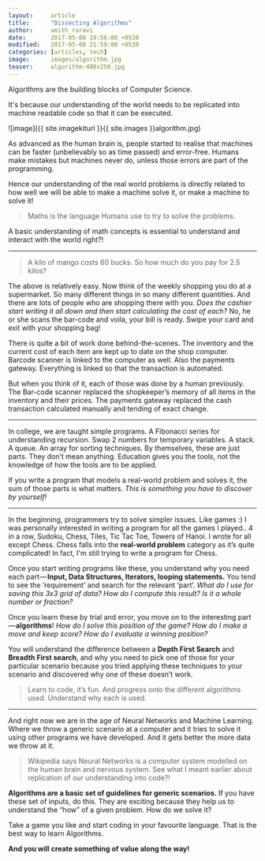 ```yaml
---
layout:     article
title:      "Dissecting Algorithms"
author:     amith_raravi
date:       2017-05-08 19:56:00 +0530
modified:   2017-05-08 21:59:00 +0530
categories: [articles, tech]
image:      images/algorithm.jpg
teaser:     algorithm-400x250.jpg
---
```


Algorithms are the building blocks of Computer Science.

It's because our understanding of the world needs to be replicated into machine readable code so that it can be executed.

![image]({{ site.imagekiturl }}{{ site.images }}algorithm.jpg)

As advanced as the human brain is, people started to realise that machines can be faster (unbelievably so as time passed) and error-free. Humans make mistakes but machines never do, unless those errors are part of the programming.

Hence our understanding of the real world problems is directly related to how well we will be able to make a machine solve it, or make a machine to solve it!

>Maths is the language Humans use to try to solve the problems.

A basic understanding of math concepts is essential to understand and interact with the world right?!

---

>A kilo of mango costs 60 bucks. So how much do you pay for 2.5 kilos?

The above is relatively easy. Now think of the weekly shopping you do at a supermarket. So many different things in so many different quantities. And there are lots of people who are shopping there with you. *Does the cashier start writing it all down and then start calculating the cost of each?* No, he or she scans the bar-code and voila, your bill is ready. Swipe your card and exit with your shopping bag!

There is quite a bit of work done behind-the-scenes. The inventory and the current cost of each item are kept up to date on the shop computer. Barcode scanner is linked to the computer as well. Also the payments gateway. Everything is linked so that the transaction is automated.

But when you think of it, each of those was done by a human previously. The Bar-code scanner replaced the shopkeeper’s memory of all items in the inventory and their prices. The payments gateway replaced the cash transaction calculated manually and tending of exact change.

---

In college, we are taught simple programs. A Fibonacci series for understanding recursion. Swap 2 numbers for temporary variables. A stack. A queue. An array for sorting techniques. By themselves, these are just parts. They don’t mean anything. Education gives you the tools, not the knowledge of how the tools are to be applied.

If you write a program that models a real-world problem and solves it, the sum of those parts is what matters. *This is something you have to discover by yourself!*

---

In the beginning, programmers try to solve simpler issues. Like games :) I was personally interested in writing a program for all the games I played.. 4 in a row, Sudoku, Chess, Tiles, Tic Tac Toe, Towers of Hanoi. I wrote for all except Chess. Chess falls into the **real-world problem** category as it’s quite complicated! In fact, I'm still trying to write a program for Chess.

Once you start writing programs like these, you understand why you need each part — **Input, Data Structures, Iterators, looping statements.** You tend to see the ‘requirement’ and search for the relevant ‘part’. *What do I use for saving this 3x3 grid of data? How do I compute this result? Is it a whole number or fraction?*

Once you learn these by trial and error, you move on to the interesting part — **algorithms**! *How do I solve this position of the game? How do I make a move and keep score? How do I evaluate a winning position?*

You will understand the difference between a **Depth First Search** and **Breadth First search**, and why you need to pick one of those for your particular scenario because you tried applying these techniques to your scenario and discovered why one of these doesn’t work.

>Learn to code, it’s fun. And progress onto the different algorithms used. Understand why each is used.

---

And right now we are in the age of Neural Networks and Machine Learning. Where we throw a generic scenario at a computer and it tries to solve it using other programs we have developed. And it gets better the more data we throw at it.

>Wikipedia says Neural Networks is a computer system modelled on the human brain and nervous system. See what I meant earlier about replication of our understanding into code?!

**Algorithms are a basic set of guidelines for generic scenarios.** If you have these set of inputs, do this. They are exciting because they help us to understand the “how” of a given problem. How do we solve it?

Take a game you like and start coding in your favourite language. That is the best way to learn Algorithms.

**And you will create something of value along the way!**
